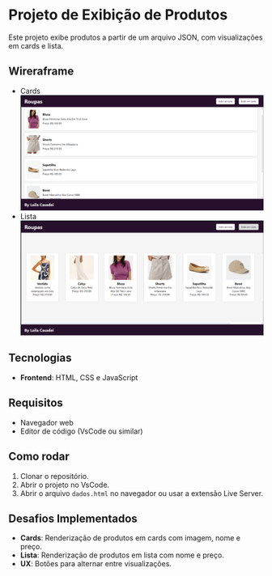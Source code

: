# Projeto de Exibição de Produtos

Este projeto exibe produtos a partir de um arquivo JSON, com visualizações em cards e lista.

## Wireraframe
- Cards
![Tela Inicial](/img/cards.png)
- Lista
![Tela Inicial](/img/lista.png)

## Tecnologias
- **Frontend**: HTML, CSS e JavaScript

## Requisitos
- Navegador web
- Editor de código (VsCode ou similar)

## Como rodar
1. Clonar o repositório.
2. Abrir o projeto no VsCode.
3. Abrir o arquivo `dados.html` no navegador ou usar a extensão Live Server.

## Desafios Implementados
- **Cards**: Renderização de produtos em cards com imagem, nome e preço.
- **Lista**: Renderização de produtos em lista com nome e preço.
- **UX**: Botões para alternar entre visualizações.